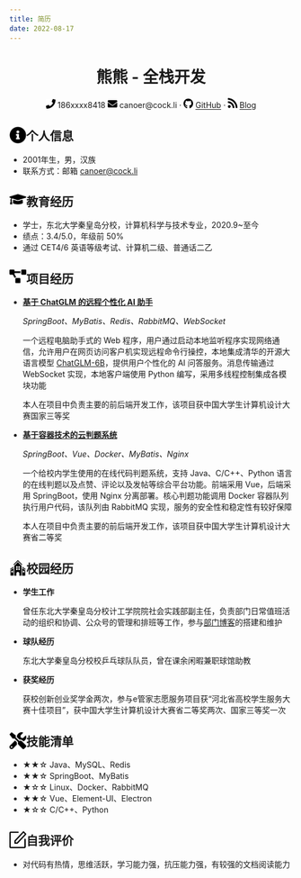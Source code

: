 ```yaml
---
title: 简历
date: 2022-08-17
---
```


 <center>
    <h1>熊熊 - 全栈开发</h1>
	<div>
        <img src="./assets/phone-solid.svg" style="width:17px; display:inline-block">
        <span>186xxxx8418</span>
     	<img src="./assets/envelope-solid.svg" style="width:17px; display:inline-block">
        <span>canoer@cock.li</span>
        ·
		<img src="./assets/github-brands.svg" style="width:17px; display:inline-block">
        <span><a href="https://github.com/canoe95">GitHub</a></span>
        ·
     	<img src="./assets/rss-solid.svg" style="width:17px; display:inline-block">
        <span><a href="https://canoe95.github.io/">Blog</a></span>
 	</div>
 </center>

<h2><img src="./assets/info-circle-solid.svg" align="left" width="30px"> 个人信息</h2>

- 2001年生，男，汉族
- 联系方式：邮箱 canoer@cock.li

<h2><img src="./assets/graduation-cap-solid.svg" align="left" width="30px"> 教育经历</h2>

- 学士，东北大学秦皇岛分校，计算机科学与技术专业，2020.9~至今
- 绩点：3.4/5.0，年级前 50%
- 通过 CET4/6 英语等级考试、计算机二级、普通话二乙

<h2><img src="./assets/project-diagram-solid.svg" align="left" width="30px"> 项目经历</h2>

- [**基于 ChatGLM 的远程个性化 AI 助手**](https://github.com/northboat/Aides)

  *SpringBoot、MyBatis、Redis、RabbitMQ、WebSocket*

  一个远程电脑助手式的 Web 程序，用户通过启动本地监听程序实现网络通信，允许用户在网页访问客户机实现远程命令行操控，本地集成清华的开源大语言模型 [ChatGLM-6B](https://github.com/THUDM/ChatGLM-6B)，提供用户个性化的 AI 问答服务。消息传输通过 WebSocket 实现，本地客户端使用 Python 编写，采用多线程控制集成各模块功能

  本人在项目中负责主要的前后端开发工作，该项目获中国大学生计算机设计大赛国家三等奖

- [**基于容器技术的云判题系统**](https://github.com/northboat/Online-Judge-System)

  *SpringBoot、Vue、Docker、MyBatis、Nginx*

  一个给校内学生使用的在线代码判题系统，支持 Java、C/C++、Python 语言的在线判题以及点赞、评论以及发帖等综合平台功能。前端采用 Vue，后端采用 SpringBoot，使用 Nginx 分离部署。核心判题功能调用 Docker 容器队列执行用户代码，该队列由 RabbitMQ 实现，服务的安全性和稳定性有较好保障
  
  本人在项目中负责主要的前后端开发工作，该项目获中国大学生计算机设计大赛省二等奖

<h2><img src="./assets/school.svg" align="left" width="30px"> 校园经历</h2>

- **学生工作**

  曾任东北大学秦皇岛分校计工学院院社会实践部副主任，负责部门日常值班活动的组织和协调、公众号的管理和排班等工作，参与[部门博客](https://github.com/NEUQEKeeper/Ekeeper2.0)的搭建和维护

- **球队经历**

  东北大学秦皇岛分校校乒乓球队队员，曾在课余闲暇兼职球馆助教
  
- **获奖经历**

  获校创新创业奖学金两次，参与e管家志愿服务项目获“河北省高校学生服务大赛十佳项目”，获中国大学生计算机设计大赛省二等奖两次、国家三等奖一次

<h2><img src="./assets/tools-solid.svg" align="left" width="30px"> 技能清单</h2>

- ★★☆ Java、MySQL、Redis
- ★★☆ SpringBoot、MyBatis
- ★☆☆ Linux、Docker、RabbitMQ
- ★★☆ Vue、Element-UI、Electron
- ★☆☆ C/C++、Python

<h2><img src="./assets/comment.svg" align="left" width="30px"> 自我评价</h2>

- 对代码有热情，思维活跃，学习能力强，抗压能力强，有较强的文档阅读能力
